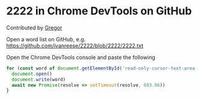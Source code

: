 # 2222 in Chrome DevTools on GitHub

Contributed by [Gregor](https://github.com/Gregoor)

Open a word list on GitHub, e.g. https://github.com/ivanreese/2222/blob/2222/2222.txt

Open the Chrome DevTools console and paste the following
```js
for (const word of document.getElementById('read-only-cursor-text-area').value.split('\n')) {
  document.open()
  document.write(word)
  await new Promise(resolve => setTimeout(resolve, 603.96))
}
```
